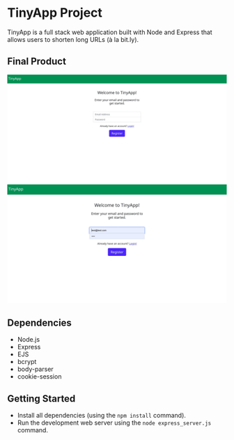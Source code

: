 # TinyApp Project

TinyApp is a full stack web application built with Node and Express that allows users to shorten long URLs (à la bit.ly).

## Final Product

!["TinyAp login page"](images/login.jpeg)
!["Registration page for new users"](images/register.jpeg)

## Dependencies

- Node.js
- Express
- EJS
- bcrypt
- body-parser
- cookie-session

## Getting Started

- Install all dependencies (using the `npm install` command).
- Run the development web server using the `node express_server.js` command.
